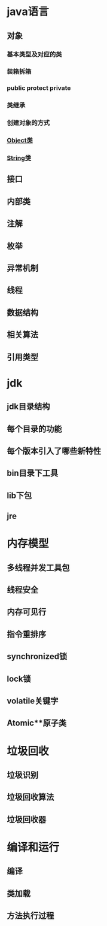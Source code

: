 # java语言
## 对象
  ### 基本类型及对应的类
  ### 装箱拆箱
  ### public protect private
  ### 类继承
  ### 创建对象的方式
  ### [Object类](Object.java.md)
  ### [String类](String.java.md)
  
## 接口
## 内部类 
## 注解
## 枚举
## 异常机制
## 线程
## 数据结构
## 相关算法
## 引用类型

# jdk
## jdk目录结构
## 每个目录的功能
## 每个版本引入了哪些新特性
## bin目录下工具
## lib下包
## jre

# 内存模型
## 多线程并发工具包
## 线程安全
## 内存可见行
## 指令重排序
## synchronized锁
## lock锁
## volatile关键字
## Atomic**原子类

# 垃圾回收
## 垃圾识别
## 垃圾回收算法
## 垃圾回收器

# 编译和运行 
## 编译
## 类加载
## 方法执行过程


